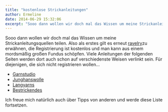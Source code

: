 ```yaml
---
title: "kostenlose Strickanleitungen"
author: Ermeline
date: 2014-06-29 15:32:06
excerpt: "Sooo dann wollen wir doch mal das Wissen um meine Strickanleitungsquellen teilen."
---
```


Sooo dann wollen wir doch mal das Wissen um meine Strickanleitungsquellen teilen. Also als erstes gilt es erneut [ravelry](https://www.ravelry.com/account/login)zu erwähnen, die Registrierung ist kostenlos und man kann aus einem mordsmäßig großen Fundus schöpfen. Viele Anleitungen der folgenden Seiten werden dort auch schon auf verschiedenste Weisen verlinkt sein.
Für diejenigen, die sich nicht registrieren wollen...

- [Garnstudio](http://www.garnstudio.com/lang/de/kategori_oversikt.php)
- [Junghanswolle](http://www.junghanswolle.de/stricken-haekeln/strickmodelle-junghans-wolle?HI=kategorie_menue_vertikalhttp://)
- [Langyarns](http://www.langyarns.com/Mode_und_Modelle/Gratis_Strickanleitungen)
- [Bestrickendes](http://anleitungen.bestrickendes.de/herzlich-willkommen/)  

Ich freue mich natürlich auch über Tipps von anderen und werde diese Liste fortsetzen.    
